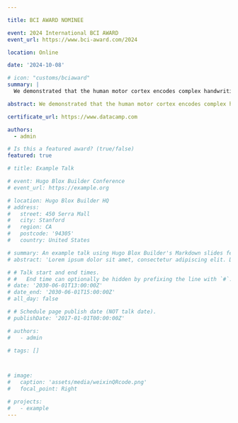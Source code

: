 ```yaml
---

title: BCI AWARD NOMINEE

event: 2024 International BCI AWARD
event_url: https://www.bci-award.com/2024

location: Online

date: '2024-10-08'

# icon: "customs/bciaward"
summary: |
  We demonstrated that the human motor cortex encodes complex handwriting movement by sequencing a small set of primitive states. The tuning function of neurons remains stable within states while varying largely among different states, which could be the key factor to inaccurate decoding. Based on this, we proposed state-dependent neural encoding and decoding computing models that better explained neural activities and handwriting trajectory decoding performance, enabling online decoding of recognizable Chinese characters.

abstract: We demonstrated that the human motor cortex encodes complex handwriting movement by sequencing a small set of primitive states. The tuning function of neurons remains stable within states while varying largely among different states, which could be the key factor to inaccurate decoding. Based on this, we proposed state-dependent neural encoding and decoding computing models that better explained neural activities and handwriting trajectory decoding performance, enabling online decoding of recognizable Chinese characters.

certificate_url: https://www.datacamp.com

authors:
  - admin

# Is this a featured award? (true/false)
featured: true

# title: Example Talk

# event: Hugo Blox Builder Conference
# event_url: https://example.org

# location: Hugo Blox Builder HQ
# address:
#   street: 450 Serra Mall
#   city: Stanford
#   region: CA
#   postcode: '94305'
#   country: United States

# summary: An example talk using Hugo Blox Builder's Markdown slides feature.
# abstract: 'Lorem ipsum dolor sit amet, consectetur adipiscing elit. Duis posuere tellusac convallis placerat. Proin tincidunt magna sed ex sollicitudin condimentum. Sed ac faucibus dolor, scelerisque sollicitudin nisi. Cras purus urna, suscipit quis sapien eu, pulvinar tempor diam.'

# # Talk start and end times.
# #   End time can optionally be hidden by prefixing the line with `#`.
# date: '2030-06-01T13:00:00Z'
# date_end: '2030-06-01T15:00:00Z'
# all_day: false

# # Schedule page publish date (NOT talk date).
# publishDate: '2017-01-01T00:00:00Z'

# authors:
#   - admin

# tags: []



# image:
#   caption: 'assets/media/weixinQRcode.png'
#   focal_point: Right

# projects:
#   - example
---
```

